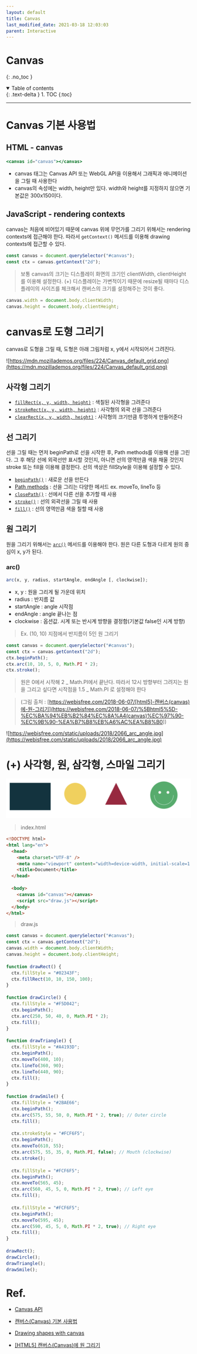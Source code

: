```yaml
---
layout: default
title: Canvas
last_modified_date: 2021-03-18 12:03:03
parent: Interactive
---
```


# Canvas

{: .no_toc }

<details open markdown="block">
  <summary>
    Table of contents
  </summary>
  {: .text-delta }
1. TOC
{:toc}
</details>

---

# Canvas 기본 사용법

## HTML - canvas

```jsx
<canvas id="canvas"></canvas>
```

- canvas 태그는 Canvas API 또는 WebGL API을 이용해서 그래픽과 애니메이션을 그릴 때 사용한다
- canvas의 속성에는 width, height만 있다. width와 height를 지정하지 않으면 기본값은 300x150이다.

## JavaScript - rendering contexts

canvas는 처음에 비어있기 때문에 canvas 위에 무언가를 그리기 위해서는 rendering contexts에 접근해야 한다. 따라서 `getContext()` 메서드를 이용해 drawing contexts에 접근할 수 있다.

```jsx
const canvas = document.querySelector("#canvas");
const ctx = canvas.getContext("2d");
```

> 보통 canvas의 크기는 디스플레이 화면의 크기인 clientWidth, clientHeight를 이용해 설정한다. (+) 디스플레이는 가변적이기 때문에 resize될 때마다 디스플레이의 사이즈를 체크해서 캔버스의 크기를 설정해주는 것이 좋다.

```jsx
canvas.width = document.body.clientWidth;
canvas.height = document.body.clientHeight;
```

# canvas로 도형 그리기

canvas로 도형을 그릴 때, 도형은 아래 그림처럼 x, y에서 시작되어서 그려진다.

![https://mdn.mozillademos.org/files/224/Canvas_default_grid.png](https://mdn.mozillademos.org/files/224/Canvas_default_grid.png)

## 사각형 그리기

- [`fillRect(x, y, width, height)`](https://developer.mozilla.org/en-US/docs/Web/API/CanvasRenderingContext2D/fillRect) : 색칠된 사각형을 그려준다
- [`strokeRect(x, y, width, height)`](https://developer.mozilla.org/en-US/docs/Web/API/CanvasRenderingContext2D/strokeRect) : 사각형의 외곽 선을 그려준다
- [`clearRect(x, y, width, height)`](https://developer.mozilla.org/en-US/docs/Web/API/CanvasRenderingContext2D/clearRect) : 사각형의 크기만큼 투명하게 만들어준다

## 선 그리기

선을 그릴 때는 먼저 beginPath로 선을 시작한 후, Path methods를 이용해 선을 그린다. 그 후 해당 선에 외곽선만 표시할 것인지, 아니면 선의 영역만큼 색을 채울 것인지 stroke 또는 fill을 이용해 결정한다. 선의 색상은 fillStyle을 이용해 설정할 수 있다.

- [`beginPath()`](https://developer.mozilla.org/en-US/docs/Web/API/CanvasRenderingContext2D/beginPath) : 새로운 선을 만든다
- [Path methods](https://developer.mozilla.org/en-US/docs/Web/API/CanvasRenderingContext2D#paths) : 선을 그리는 다양한 메서드 ex. moveTo, lineTo 등
- [`closePath()`](https://developer.mozilla.org/en-US/docs/Web/API/CanvasRenderingContext2D/closePath) : 선에서 다른 선을 추가할 때 사용
- [`stroke()`](https://developer.mozilla.org/en-US/docs/Web/API/CanvasRenderingContext2D/stroke) : 선의 외곽선을 그릴 때 사용
- [`fill()`](https://developer.mozilla.org/en-US/docs/Web/API/CanvasRenderingContext2D/fill) : 선의 영역만큼 색을 칠할 때 사용

## 원 그리기

원을 그리기 위해서는 [`arc()`](https://developer.mozilla.org/en-US/docs/Web/API/CanvasRenderingContext2D/arc) 메서드를 이용해야 한다. 원은 다른 도형과 다르게 원의 중심이 x, y가 된다.

### arc()

```jsx
arc(x, y, radius, startAngle, endAngle [, clockwise]);
```

- x, y : 원을 그리게 될 가운데 위치
- radius : 반지름 값
- startAngle : angle 시작점
- endAngle : angle 끝나는 점
- clockwise : 옵션값. 시계 또는 반시계 방향을 결정함(기본값 false인 시계 방향)

> Ex. (10, 10) 지점에서 반지름이 5인 원 그리기

```jsx
const canvas = document.querySelector("#canvas");
const ctx = canvas.getContext("2d");
ctx.beginPath();
ctx.arc(10, 10, 5, 0, Math.PI * 2);
ctx.stroke();
```

> 원은 0에서 시작해 2 _ Math.PI에서 끝난다. 따라서 12시 방향부터 그려지는 원을 그리고 싶다면 시작점을 1.5 _ Math.PI 로 설정해야 한다

> (그림 출처 : [https://webisfree.com/2018-06-07/[html5]-캔버스(canvas)에-원-그리기](<https://webisfree.com/2018-06-07/%5Bhtml5%5D-%EC%BA%94%EB%B2%84%EC%8A%A4(canvas)%EC%97%90-%EC%9B%90-%EA%B7%B8%EB%A6%AC%EA%B8%B0>))

![https://webisfree.com/static/uploads/2018/2066_arc_angle.jpg](https://webisfree.com/static/uploads/2018/2066_arc_angle.jpg)

# (+) 사각형, 원, 삼각형, 스마일 그리기

![canvas](/assets/images/interactive/canvas.png)

> index.html

```html
<!DOCTYPE html>
<html lang="en">
  <head>
    <meta charset="UTF-8" />
    <meta name="viewport" content="width=device-width, initial-scale=1.0" />
    <title>Document</title>
  </head>

  <body>
    <canvas id="canvas"></canvas>
    <script src="draw.js"></script>
  </body>
</html>
```

> draw.js

```jsx
const canvas = document.querySelector("#canvas");
const ctx = canvas.getContext("2d");
canvas.width = document.body.clientWidth;
canvas.height = document.body.clientHeight;

function drawRect() {
  ctx.fillStyle = "#02343F";
  ctx.fillRect(10, 10, 150, 100);
}

function drawCircle() {
  ctx.fillStyle = "#F5D042";
  ctx.beginPath();
  ctx.arc(250, 50, 40, 0, Math.PI * 2);
  ctx.fill();
}

function drawTriangle() {
  ctx.fillStyle = "#A4193D";
  ctx.beginPath();
  ctx.moveTo(400, 10);
  ctx.lineTo(360, 90);
  ctx.lineTo(440, 90);
  ctx.fill();
}

function drawSmile() {
  ctx.fillStyle = "#2BAE66";
  ctx.beginPath();
  ctx.arc(575, 55, 50, 0, Math.PI * 2, true); // Outer circle
  ctx.fill();

  ctx.strokeStyle = "#FCF6F5";
  ctx.beginPath();
  ctx.moveTo(610, 55);
  ctx.arc(575, 55, 35, 0, Math.PI, false); // Mouth (clockwise)
  ctx.stroke();

  ctx.fillStyle = "#FCF6F5";
  ctx.beginPath();
  ctx.moveTo(565, 45);
  ctx.arc(560, 45, 5, 0, Math.PI * 2, true); // Left eye
  ctx.fill();

  ctx.fillStyle = "#FCF6F5";
  ctx.beginPath();
  ctx.moveTo(595, 45);
  ctx.arc(590, 45, 5, 0, Math.PI * 2, true); // Right eye
  ctx.fill();
}

drawRect();
drawCircle();
drawTriangle();
drawSmile();
```

# Ref.

- [Canvas API](https://developer.mozilla.org/en-US/docs/Web/API/Canvas_API)

- [캔버스(Canvas) 기본 사용법](https://developer.mozilla.org/ko/docs/Web/API/Canvas_API/Tutorial/Basic_usage)

- [Drawing shapes with canvas](https://developer.mozilla.org/en-US/docs/Web/API/Canvas_API/Tutorial/Drawing_shapes)

- [[HTML5] 캔버스(Canvas)에 원 그리기](<https://webisfree.com/2018-06-07/%5Bhtml5%5D-%EC%BA%94%EB%B2%84%EC%8A%A4(canvas)%EC%97%90-%EC%9B%90-%EA%B7%B8%EB%A6%AC%EA%B8%B0>)
